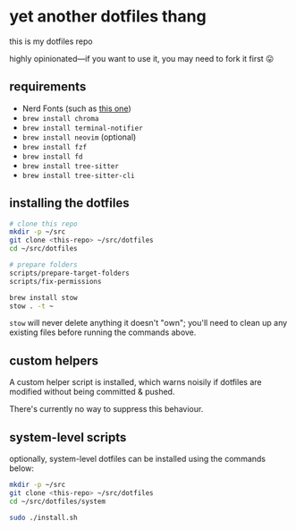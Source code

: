 # yet another dotfiles thang

this is my dotfiles repo

highly opinionated&mdash;if you want to use it, you may need to fork it first 😛


## requirements

* Nerd Fonts (such as [this one](https://github.com/romkatv/powerlevel10k?tab=readme-ov-file#meslo-nerd-font-patched-for-powerlevel10k))
* `brew install chroma`
* `brew install terminal-notifier`
* `brew install neovim` (optional)
* `brew install fzf`
* `brew install fd`
* `brew install tree-sitter`
* `brew install tree-sitter-cli`


## installing the dotfiles

```bash
# clone this repo
mkdir -p ~/src
git clone <this-repo> ~/src/dotfiles
cd ~/src/dotfiles

# prepare folders
scripts/prepare-target-folders
scripts/fix-permissions

brew install stow
stow . -t ~
```

`stow` will never delete anything it doesn't "own"; you'll need to
clean up any existing files before running the commands above.


## custom helpers

A custom helper script is installed, which warns noisily if dotfiles are
modified without being committed & pushed.

There's currently no way to suppress this behaviour.


## system-level scripts

optionally, system-level dotfiles can be installed using the
commands below:

```bash
mkdir -p ~/src
git clone <this-repo> ~/src/dotfiles
cd ~/src/dotfiles/system

sudo ./install.sh
```

